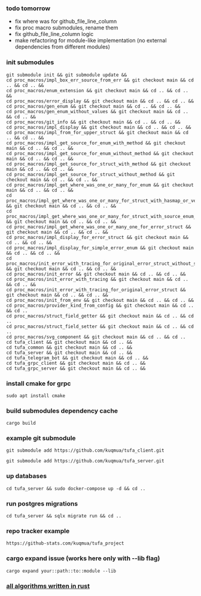 ### todo tomorrow
* fix where was for github_file_line_column
* fix proc macro submodules, rename them
* fix github_file_line_column logic
* make refactoring for module-like implementation (no external dependencies from different modules)

### init submodules 
```
git submodule init && git submodule update && 
cd proc_macros/impl_box_err_source_from_err && git checkout main && cd .. && cd .. &&
cd proc_macros/enum_extension && git checkout main && cd .. && cd .. &&
cd proc_macros/error_display && git checkout main && cd .. && cd .. &&
cd proc_macros/gen_enum && git checkout main && cd .. && cd .. &&
cd proc_macros/gen_enum_without_values && git checkout main && cd .. && cd .. &&
cd proc_macros/git_info && git checkout main && cd .. && cd .. &&
cd proc_macros/impl_display && git checkout main && cd .. && cd .. &&
cd proc_macros/impl_from_for_upper_struct && git checkout main && cd .. && cd .. &&
cd proc_macros/impl_get_source_for_enum_with_method && git checkout main && cd .. && cd .. &&
cd proc_macros/impl_get_source_for_enum_without_method && git checkout main && cd .. && cd .. &&
cd proc_macros/impl_get_source_for_struct_with_method && git checkout main && cd .. && cd .. &&
cd proc_macros/impl_get_source_for_struct_without_method && git checkout main && cd .. && cd .. &&
cd proc_macros/impl_get_where_was_one_or_many_for_enum && git checkout main && cd .. && cd .. &&
cd proc_macros/impl_get_where_was_one_or_many_for_struct_with_hasmap_or_vec_source_with_method && git checkout main && cd .. && cd .. &&
cd proc_macros/impl_get_where_was_one_or_many_for_struct_with_source_enum_method && git checkout main && cd .. && cd .. &&
cd proc_macros/impl_get_where_was_one_or_many_one_for_error_struct && git checkout main && cd .. && cd .. &&
cd proc_macros/impl_display_for_error_struct && git checkout main && cd .. && cd .. &&
cd proc_macros/impl_display_for_simple_error_enum && git checkout main && cd .. && cd .. &&
cd proc_macros/init_error_with_tracing_for_original_error_struct_without_source_enum && git checkout main && cd .. && cd .. &&
cd proc_macros/init_error && git checkout main && cd .. && cd .. &&
cd proc_macros/init_error_with_tracing && git checkout main && cd .. && cd .. &&
cd proc_macros/init_error_with_tracing_for_original_error_struct && git checkout main && cd .. && cd .. &&
cd proc_macros/init_from_env && git checkout main && cd .. && cd .. &&
cd proc_macros/provider_kind_from_config && git checkout main && cd .. && cd ..
cd proc_macros/struct_field_getter && git checkout main && cd .. && cd ..
cd proc_macros/struct_field_setter && git checkout main && cd .. && cd ..
cd proc_macros/svg_component && git checkout main && cd .. && cd ..
cd tufa_client && git checkout main && cd .. && 
cd tufa_common && git checkout main && cd .. && 
cd tufa_server && git checkout main && cd .. && 
cd tufa_telegram_bot && git checkout main && cd .. && 
cd tufa_grpc_client && git checkout main && cd .. && 
cd tufa_grpc_server && git checkout main && cd .. && 

```
### install cmake for grpc
```
sudo apt install cmake
```
### build submodules dependency cache
```
cargo build
```
### example git submodule
```
git submodule add https://github.com/kuqmua/tufa_client.git
```
```
git submodule add https://github.com/kuqmua/tufa_server.git
```
### up databases
```
cd tufa_server && sudo docker-compose up -d && cd ..
```
### run postgres migrations
```  
cd tufa_server && sqlx migrate run && cd ..
```
### repo tracker example
```
https://github-stats.com/kuqmua/tufa_project
```
### cargo expand issue (works here only with --lib flag)
```
cargo expand your::path::to::module --lib
```
### [all algorithms written in rust](https://github.com/TheAlgorithms/Rust)
